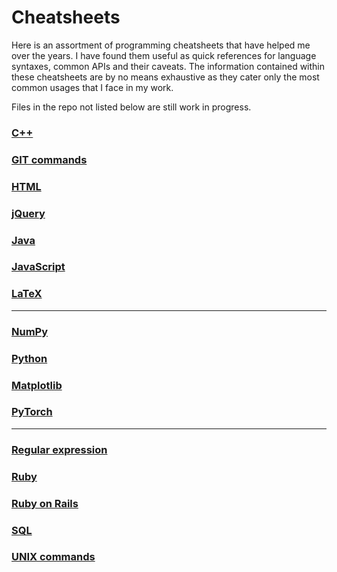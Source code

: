 # Cheatsheets
Here is an assortment of programming cheatsheets that have helped me over the years. I have found them useful as quick references for language syntaxes, common APIs and their caveats. The information contained within these cheatsheets are by no means exhaustive as they cater only the most common usages that I face in my work.

Files in the repo not listed below are still work in progress.

### [C++](C++.md)
### [GIT commands](GIT.md)
### [HTML](HTML.md)
### [jQuery](jQuery.md)
### [Java](Java.md)
### [JavaScript](JavaScript.md)
### [LaTeX](https://www.overleaf.com/read/khsyfgmsbxzw)
---
### [NumPy](NumPy.md)
### [Python](Python.md)
### [Matplotlib](https://colab.research.google.com/drive/1McbK8wp-hqoiZ8jchuLK3AIYjs6PPgCj)
### [PyTorch](PyTorch.md)
---
### [Regular expression](regex.md)
### [Ruby](Ruby.md)
### [Ruby on Rails](RoR.md)
### [SQL](SQL.md)
### [UNIX commands](UNIX.md)
